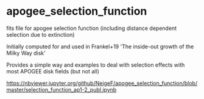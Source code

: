# apogee_selection_function
fits file for apogee selection function (including distance dependent selection due to extinction)


Initially computed for and used in Frankel+19 'The inside-out growth of the Milky Way disk'

Provides a simple way and examples to deal with selection effects with most APOGEE disk fields (but not all)

https://nbviewer.jupyter.org/github/NeigeF/apogee_selection_function/blob/master/selection_function_ap1-2_publ.ipynb

